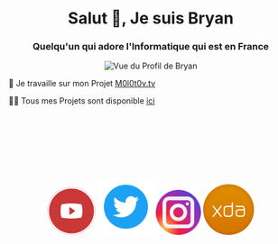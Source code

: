 <h1 align="center">Salut 👋, Je suis Bryan</h1>
<h3 align="center">Quelqu'un qui adore l'Informatique qui est en France</h3>

<p align="center"> <img src="https://profile-counter.glitch.me/LeBazarDeBryan/count.svg" alt="Vue du Profil de Bryan" /> </p>

🔭 Je travaille sur mon Projet [M0l0t0v.tv](https://github.com/LeBazarDeBryan/M0l0t0v.tv)

👨‍💻 Tous mes Projets sont disponible [ici](https://github.com/LeBazarDeBryan?tab=repositories)

<br></br>
<br></br>
<br></br>

<p align="center">
<a href="https://www.youtube.com/channel/UCRtAi_cDRcaJ1mgpqckNCbw"><img src="images/youtube.png" height="85" width="85" /></a>
<a href="https://twitter.com/N0ub4xOfficiel"><img src="images/twitter.png" height="100" width="100" /></a>
<a href="https://www.instagram.com/le_bazar_de_bryan"><img src="images/instagram.png" height="80" width="80" /></a>
<a href="https://forum.xda-developers.com/m/n0ub4x.11771617"><img src="images/xda.png" height="90" width="90" /></a>
</p>
